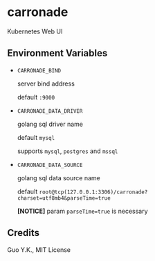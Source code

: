 # carronade

Kubernetes Web UI

## Environment Variables

* `CARRONADE_BIND`

    server bind address
    
    default `:9000`
    
* `CARRONADE_DATA_DRIVER` 

    golang sql driver name
    
    default `mysql`
    
    supports `mysql`, `postgres` and `mssql`
    
* `CARRONADE_DATA_SOURCE` 

    golang sql data source name
     
    default `root@tcp(127.0.0.1:3306)/carronade?charset=utf8mb4&parseTime=true`
    
    **[NOTICE]** param `parseTime=true` is necessary

## Credits

Guo Y.K., MIT License
